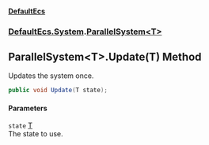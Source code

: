 #### [DefaultEcs](./index.md 'index')
### [DefaultEcs.System](./DefaultEcs-System.md 'DefaultEcs.System').[ParallelSystem&lt;T&gt;](./DefaultEcs-System-ParallelSystem-T-.md 'DefaultEcs.System.ParallelSystem&lt;T&gt;')
## ParallelSystem&lt;T&gt;.Update(T) Method
Updates the system once.  
```csharp
public void Update(T state);
```
#### Parameters
<a name='DefaultEcs-System-ParallelSystem-T--Update(T)-state'></a>
`state` [T](./DefaultEcs-System-ParallelSystem-T-.md#DefaultEcs-System-ParallelSystem-T--T 'DefaultEcs.System.ParallelSystem&lt;T&gt;.T')  
The state to use.  
  
